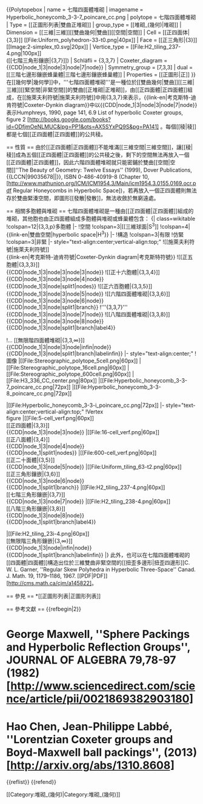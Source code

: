 {{Polytopebox
| name = 七階四面體堆砌
| imagename = Hyperbolic_honeycomb_3-3-7_poincare_cc.png
| polytope = 七階四面體堆砌
| Type = [[正圖形列表|雙曲正堆砌]]
| group_type = [[堆砌_(幾何)|堆砌]]
| Dimension = [[三維|三維]][[雙曲幾何|雙曲]][[空間|空間]]
| Cell = [[正四面体|{3,3}]] [[File:Uniform_polyhedron-33-t0.png|40px]]
| Face = [[正三角形|{3}]] [[Image:2-simplex_t0.svg|20px]]
| Vertice_type = [[File:H2_tiling_237-4.png|100px]]<BR>([[七階三角形鑲嵌|{3,7}]])
| Schläfli = {3,3,7}
| Coxeter_diagram = {{CDD|node_1|3|node|3|node|7|node}}
| Symmetry_group = [7,3,3]
| dual = [[三階七邊形鑲嵌蜂巢體|三階七邊形鑲嵌蜂巢體]]
| Properties = [[正圖形|正]]
}}
在[[幾何學|幾何學]]中，'''七階四面體堆砌'''是一種位於[[雙曲幾何|雙曲]][[三維|三維]][[緊空間|非緊空間]]的雙曲[[正堆砌|正堆砌]]，由[[正四面體|正四面體]]組成，在[[施萊夫利符號|施萊夫利符號]]中用{3,3,7}來表示，{{link-en|考克斯特-迪肯符號|Coxeter-Dynkin diagram}}中以{{CDD|node_1|3|node|3|node|7|node}}表示<ref>Humphreys, 1990, page 141, 6.9 List of hyperbolic Coxeter groups, figure 2 [http://books.google.com/books?id=ODfjmOeNLMUC&lpg=PP1&ots=AX5SYxPQ9S&pg=PA141]</ref> 。每個[[稜|稜]]都是七個[[正四面體|正四面體]]的公共稜。

== 性質 ==
由於[[正四面體|正四面體]]不能堆滿[[三維空間|三維空間]]，讓[[稜|稜]]成為五個[[正四面體|正四面體]]的公共稜之後，剩下的空間無法再放入一個[[正四面體|正四面體]]，因此六階四面體堆砌就只能密鋪於雙曲[[空間|空間]]<ref>''The Beauty of Geometry: Twelve Essays'' (1999), Dover Publications, {{LCCN|99035678||}}, ISBN 0-486-40919-8 (Chapter 10, [http://www.mathunion.org/ICM/ICM1954.3/Main/icm1954.3.0155.0169.ocr.pdf Regular Honeycombs in Hyperbolic Space])</ref>，若再放入一個正四面體則無法存於雙曲緊湊空間，即圖形[[發散|發散]]，無法收斂於無窮遠處。

== 相關多胞體與堆砌 ==
七階四面體堆砌是一種由[[正四面體|正四面體]]組成的堆砌，其他胞也由正四面體組成多胞體與堆砌或蜂巢體包含：
{| class=wikitable
!colspan=12|{3,3,p}多胞體
|-
!空間
!colspan=3|[[三維球面|S<sup>3</sup>]]
!colspan=4|{{link-en|雙曲空間|hyperbolic space|H<sup>3</sup>}}
|-
!構造
!colspan=3|有限
!仿緊
!colspan=3|非緊
|- style="text-align:center;vertical-align:top;"
![[施萊夫利符號|施萊夫利符號]]<BR>{{link-en|考克斯特-迪肯符號|Coxeter-Dynkin diagram|考克斯特符號}}
![[正五胞體|{3,3,3}]]<BR>{{CDD|node_1|3|node|3|node|3|node}}
![[正十六胞體|{3,3,4}]]<BR>{{CDD|node_1|3|node|3|node|4|node}}<BR>{{CDD|node_1|3|node|split1|nodes}}
![[正六百胞體|{3,3,5}]]<BR>{{CDD|node_1|3|node|3|node|5|node}}
![[六階四面體堆砌|{3,3,6}]]<BR>{{CDD|node_1|3|node|3|node|6|node}}<BR>{{CDD|node_1|3|node|split1|branch}}
!'''{3,3,7}'''<BR>{{CDD|node_1|3|node|3|node|7|node}}
![[八階四面體堆砌|{3,3,8}]]<BR>{{CDD|node_1|3|node|3|node|8|node}}<BR>{{CDD|node_1|3|node|split1|branch|label4}}
<!--!{3,3,9}<BR>{{CDD|node_1|3|node|3|node|9|node}}-->
!... [[無限階四面體堆砌|{3,3,∞}]]<BR>{{CDD|node_1|3|node|3|node|infin|node}}<BR>{{CDD|node_1|3|node|split1|branch|labelinfin}}
|- style="text-align:center;"
!圖像
|[[File:Stereographic_polytope_5cell.png|60px]]
|[[File:Stereographic_polytope_16cell.png|60px]]
|[[File:Stereographic_polytope_600cell.png|60px]]
|[[File:H3_336_CC_center.png|80px]]
|[[File:Hyperbolic_honeycomb_3-3-7_poincare_cc.png|72px]]
|[[File:Hyperbolic_honeycomb_3-3-8_poincare_cc.png|72px]]
<!--|[[File:H3_339_UHS_plane_at_infinity.png|60px]]-->
|[[File:Hyperbolic_honeycomb_3-3-i_poincare_cc.png|72px]]
|- style="text-align:center;vertical-align:top;"
!Vertex<BR>figure
|[[File:5-cell_verf.png|60px]]<BR>[[正四面體|{3,3}]]<BR>{{CDD|node_1|3|node|3|node}}
|[[File:16-cell_verf.png|60px]]<BR>[[正八面體|{3,4}]]<BR>{{CDD|node_1|3|node|4|node}}<BR>{{CDD|node_1|split1|nodes}}
|[[File:600-cell_verf.png|60px]]<BR>[[正二十面體|{3,5}]]<BR>{{CDD|node_1|3|node|5|node}}
|[[File:Uniform_tiling_63-t2.png|60px]]<BR>[[正三角形鑲嵌|{3,6}]]<BR>{{CDD|node_1|3|node|6|node}}<BR>{{CDD|node_1|split1|branch}}
|[[File:H2_tiling_237-4.png|60px]]<BR>[[七階三角形鑲嵌|{3,7}]]<BR>{{CDD|node_1|3|node|7|node}}
|[[File:H2_tiling_238-4.png|60px]]<BR>[[八階三角形鑲嵌|{3,8}]]<BR>{{CDD|node_1|3|node|8|node}}<BR>{{CDD|node_1|split1|branch|label4}}
<!--|[[File:H2_tiling_239-4.png|60px]]<BR>[[order-9_triangular_tiling|{3,9}]]<BR>{{CDD|node_1|3|node|9|node}}-->
|[[File:H2_tiling_23i-4.png|60px]]<BR>[[無限階三角形鑲嵌|{3,∞}]]<BR>{{CDD|node_1|3|node|infin|node}}<BR>{{CDD|node_1|split1|branch|labelinfin}}
|}
此外，也可以在七階四面體堆砌的[[四面體|四面體]]構造出位於三維雙曲非緊空間的[[扭歪多邊形|扭歪四邊形]]<ref>C. W. L. Garner, ''Regular Skew Polyhedra in Hyperbolic Three-Space'' Canad. J. Math. 19, 1179–1186, 1967. [[PDF|PDF]] [http://cms.math.ca/cjm/a145822]</ref>。

== 參見 ==
*[[正圖形列表|正圖形列表]]

== 參考文獻 ==
{{refbegin|2}}
# George Maxwell, ''Sphere Packings and Hyperbolic Reflection Groups'', JOURNAL OF ALGEBRA 79,78-97 (1982) [http://www.sciencedirect.com/science/article/pii/0021869382903180]
# Hao Chen, Jean-Philippe Labbé, ''Lorentzian Coxeter groups and Boyd-Maxwell ball packings'', (2013)[http://arxiv.org/abs/1310.8608]
{{reflist}}
{{refend}}

[[Category:堆砌_(幾何)|Category:堆砌_(幾何)]]